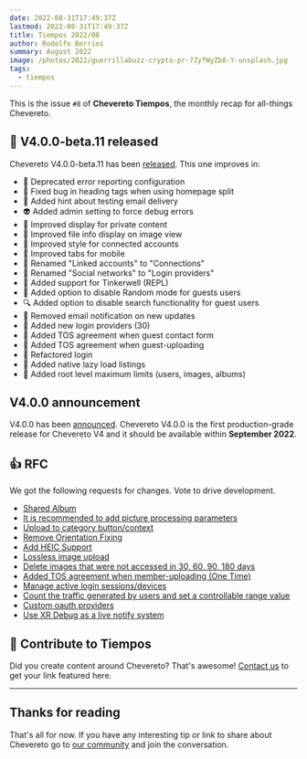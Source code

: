```yaml
---
date: 2022-08-31T17:49:37Z
lastmod: 2022-08-31T17:49:37Z
title: Tiempos 2022/08
author: Rodolfo Berrios
summary: August 2022
image: /photos/2022/guerrillabuzz-crypto-pr-7ZyfWyZb8-Y-unsplash.jpg
tags:
  - tiempos
---
```


This is the issue `#8` of **Chevereto Tiempos**, the monthly recap for all-things Chevereto.

## 🎉 V4.0.0-beta.11 released

Chevereto V4.0.0-beta.11 has been [released](https://chevereto.com/community/threads/chevereto-v4-0-0-beta-11.14465/). This one improves in:

- 🐘 Deprecated error reporting configuration
- 🐞 Fixed bug in heading tags when using homepage split
- 👀 Added hint about testing email delivery
- 👽 Added admin setting to force debug errors
- 💅 Improved display for private content
- 💅 Improved file info display on image view
- 💅 Improved style for connected accounts
- 💅 Improved tabs for mobile
- 💅 Renamed "Linked accounts" to "Connections"
- 💅 Renamed "Social networks" to "Login providers"
- 💫 Added support for Tinkerwell (REPL)
- 🔀 Added option to disable Random mode for guests users
- 🔍️ Added option to disable search functionality for guest users
- 🔕 Removed email notification on new updates
- 🥁 Added new login providers (30)
- 🥁 Added TOS agreement when guest contact form
- 🥁 Added TOS agreement when guest-uploading
- 🦆 Refactored login
- 🚅 Added native lazy load listings
- 🚧 Added root level maximum limits (users, images, albums)

## V4.0.0 announcement

V4.0.0 has been [announced](https://chevereto.com/community/threads/chevereto-v4-0-0-announcement.14479/). Chevereto V4.0.0 is the first production-grade release for Chevereto V4 and it should be available within **September 2022**.

## 👍 RFC

We got the following requests for changes. Vote to drive development.

- [Shared Album](https://chevereto.com/community/threads/shared-album.14437/)
- [It is recommended to add picture processing parameters](https://chevereto.com/community/threads/it-is-recommended-to-add-picture-processing-parameters.14438/)
- [Upload to category button/context](https://chevereto.com/community/threads/upload-to-category-button-context.14443/)
- [Remove Orientation Fixing](https://chevereto.com/community/threads/remove-orientation-fixing.14445/)
- [Add HEIC Support](https://chevereto.com/community/threads/add-heic-support.14446/)
- [Lossless image upload](https://chevereto.com/community/threads/lossless-image-upload.14452/)
- [Delete images that were not accessed in 30, 60, 90, 180 days](https://chevereto.com/community/threads/delete-images-that-were-not-accessed-in-30-60-90-180-days.14457/)
- [Added TOS agreement when member-uploading (One Time)](https://chevereto.com/community/threads/added-tos-agreement-when-member-uploading-one-time.14468/)
- [Manage active login sessions/devices](https://chevereto.com/community/threads/manage-active-login-sessions-devices.14470/)
- [Count the traffic generated by users and set a controllable range value](https://chevereto.com/community/threads/count-the-traffic-generated-by-users-and-set-a-controllable-range-value.14471/)
- [Custom oauth providers](https://chevereto.com/community/threads/custom-oauth-providers.14472/)
- [Use XR Debug as a live notify system](https://chevereto.com/community/threads/use-xr-debug-as-a-live-notify-system.14477/)

## 💖 Contribute to Tiempos

Did you create content around Chevereto? That's awesome! [Contact us](https://chevereto.com/contact) to get your link featured here.

* * *

## Thanks for reading

That's all for now. If you have any interesting tip or link to share about Chevereto go to [our community](https://chevereto.com/community) and join the conversation.
